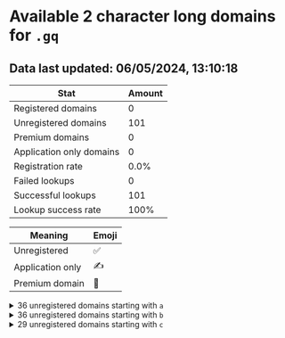 # Available 2 character long domains for `.gq`

## Data last updated: 06/05/2024, 13:10:18

|Stat|Amount|
|--|--|
|Registered domains|0|
|Unregistered domains|101|
|Premium domains|0|
|Application only domains|0|
|Registration rate|0.0%|
|Failed lookups|0|
|Successful lookups|101|
|Lookup success rate|100%|


|Meaning|Emoji|
|--|--|
|Unregistered|:white_check_mark:|
|Application only|:writing_hand:|
|Premium domain|:gem:|

<details>
<summary>36 unregistered domains starting with <bold><code>a</code></bold></summary>

|Type|Domain|
|--|--|
|:white_check_mark:|`a0.gq`|
|:white_check_mark:|`a1.gq`|
|:white_check_mark:|`a2.gq`|
|:white_check_mark:|`a3.gq`|
|:white_check_mark:|`a4.gq`|
|:white_check_mark:|`a5.gq`|
|:white_check_mark:|`a6.gq`|
|:white_check_mark:|`a7.gq`|
|:white_check_mark:|`a8.gq`|
|:white_check_mark:|`a9.gq`|
|:white_check_mark:|`aa.gq`|
|:white_check_mark:|`ab.gq`|
|:white_check_mark:|`ac.gq`|
|:white_check_mark:|`ad.gq`|
|:white_check_mark:|`ae.gq`|
|:white_check_mark:|`af.gq`|
|:white_check_mark:|`ag.gq`|
|:white_check_mark:|`ah.gq`|
|:white_check_mark:|`ai.gq`|
|:white_check_mark:|`aj.gq`|
|:white_check_mark:|`ak.gq`|
|:white_check_mark:|`al.gq`|
|:white_check_mark:|`am.gq`|
|:white_check_mark:|`an.gq`|
|:white_check_mark:|`ao.gq`|
|:white_check_mark:|`ap.gq`|
|:white_check_mark:|`aq.gq`|
|:white_check_mark:|`ar.gq`|
|:white_check_mark:|`as.gq`|
|:white_check_mark:|`at.gq`|
|:white_check_mark:|`au.gq`|
|:white_check_mark:|`av.gq`|
|:white_check_mark:|`aw.gq`|
|:white_check_mark:|`ax.gq`|
|:white_check_mark:|`ay.gq`|
|:white_check_mark:|`az.gq`|
</details>
<details>
<summary>36 unregistered domains starting with <bold><code>b</code></bold></summary>

|Type|Domain|
|--|--|
|:white_check_mark:|`b0.gq`|
|:white_check_mark:|`b1.gq`|
|:white_check_mark:|`b2.gq`|
|:white_check_mark:|`b3.gq`|
|:white_check_mark:|`b4.gq`|
|:white_check_mark:|`b5.gq`|
|:white_check_mark:|`b6.gq`|
|:white_check_mark:|`b7.gq`|
|:white_check_mark:|`b8.gq`|
|:white_check_mark:|`b9.gq`|
|:white_check_mark:|`ba.gq`|
|:white_check_mark:|`bb.gq`|
|:white_check_mark:|`bc.gq`|
|:white_check_mark:|`bd.gq`|
|:white_check_mark:|`be.gq`|
|:white_check_mark:|`bf.gq`|
|:white_check_mark:|`bg.gq`|
|:white_check_mark:|`bh.gq`|
|:white_check_mark:|`bi.gq`|
|:white_check_mark:|`bj.gq`|
|:white_check_mark:|`bk.gq`|
|:white_check_mark:|`bl.gq`|
|:white_check_mark:|`bm.gq`|
|:white_check_mark:|`bn.gq`|
|:white_check_mark:|`bo.gq`|
|:white_check_mark:|`bp.gq`|
|:white_check_mark:|`bq.gq`|
|:white_check_mark:|`br.gq`|
|:white_check_mark:|`bs.gq`|
|:white_check_mark:|`bt.gq`|
|:white_check_mark:|`bu.gq`|
|:white_check_mark:|`bv.gq`|
|:white_check_mark:|`bw.gq`|
|:white_check_mark:|`bx.gq`|
|:white_check_mark:|`by.gq`|
|:white_check_mark:|`bz.gq`|
</details>
<details>
<summary>29 unregistered domains starting with <bold><code>c</code></bold></summary>

|Type|Domain|
|--|--|
|:white_check_mark:|`c0.gq`|
|:white_check_mark:|`c1.gq`|
|:white_check_mark:|`c2.gq`|
|:white_check_mark:|`ca.gq`|
|:white_check_mark:|`cb.gq`|
|:white_check_mark:|`cc.gq`|
|:white_check_mark:|`cd.gq`|
|:white_check_mark:|`ce.gq`|
|:white_check_mark:|`cf.gq`|
|:white_check_mark:|`cg.gq`|
|:white_check_mark:|`ch.gq`|
|:white_check_mark:|`ci.gq`|
|:white_check_mark:|`cj.gq`|
|:white_check_mark:|`ck.gq`|
|:white_check_mark:|`cl.gq`|
|:white_check_mark:|`cm.gq`|
|:white_check_mark:|`cn.gq`|
|:white_check_mark:|`co.gq`|
|:white_check_mark:|`cp.gq`|
|:white_check_mark:|`cq.gq`|
|:white_check_mark:|`cr.gq`|
|:white_check_mark:|`cs.gq`|
|:white_check_mark:|`ct.gq`|
|:white_check_mark:|`cu.gq`|
|:white_check_mark:|`cv.gq`|
|:white_check_mark:|`cw.gq`|
|:white_check_mark:|`cx.gq`|
|:white_check_mark:|`cy.gq`|
|:white_check_mark:|`cz.gq`|
</details>